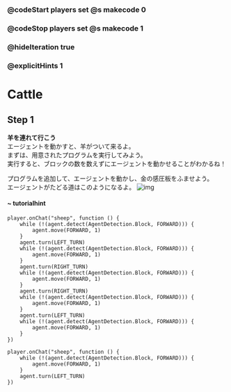 ### @codeStart players set @s makecode 0
### @codeStop players set @s makecode 1

### @hideIteration true 
### @explicitHints 1


# Cattle

## Step 1
**羊を連れて行こう**  
エージェントを動かすと、羊がついて来るよ。  
まずは、用意されたプログラムを実行してみよう。  
実行すると、ブロックの数を数えずにエージェントを動かせることがわかるね！  
  
プログラムを追加して、エージェントを動かし、金の感圧板をふませよう。  
エージェントがたどる道はこのようになるよ。
![img](https://teck89.xsrv.jp/MEE_tutorial/img/fun_1_5_1.png)

#### ~ tutorialhint 
```blocks
player.onChat("sheep", function () {
    while (!(agent.detect(AgentDetection.Block, FORWARD))) {
        agent.move(FORWARD, 1)
    }
    agent.turn(LEFT_TURN)
    while (!(agent.detect(AgentDetection.Block, FORWARD))) {
        agent.move(FORWARD, 1)
    }
    agent.turn(RIGHT_TURN)
    while (!(agent.detect(AgentDetection.Block, FORWARD))) {
        agent.move(FORWARD, 1)
    }
    agent.turn(RIGHT_TURN)
    while (!(agent.detect(AgentDetection.Block, FORWARD))) {
        agent.move(FORWARD, 1)
    }
    agent.turn(LEFT_TURN)
    while (!(agent.detect(AgentDetection.Block, FORWARD))) {
        agent.move(FORWARD, 1)
    }
})
```


```template
player.onChat("sheep", function () {
    while (!(agent.detect(AgentDetection.Block, FORWARD))) {
        agent.move(FORWARD, 1)
    }
    agent.turn(LEFT_TURN)
})

``` 
